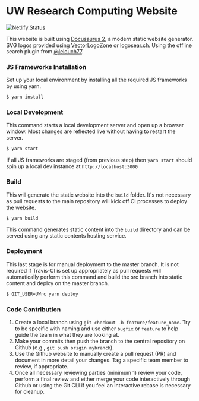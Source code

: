 # UW Research Computing Website

[![Netlify Status](https://api.netlify.com/api/v1/badges/44ad94a8-c61e-48c0-92c2-5ee9d604e4df/deploy-status)](https://app.netlify.com/sites/hyak/deploys)

This website is built using [Docusaurus 2](https://v2.docusaurus.io/), a modern static website generator. SVG logos provided using [VectorLogoZone](https://www.vectorlogo.zone) or [logosear.ch](https://logosear.ch). Using the offline search plugin from [@lelouch77](https://github.com/lelouch77/docusaurus-lunr-search).

### JS Frameworks Installation

Set up your local environment by installing all the required JS frameworks by using yarn.

```bash
$ yarn install
```

### Local Development

This command starts a local development server and open up a browser window. Most changes are reflected live without having to restart the server.

```bash
$ yarn start
```

If all JS frameworks are staged (from previous step) then `yarn start` should spin up a local dev instance at `http://localhost:3000`

### Build

This will generate the static website into the `build` folder. It's not necessary as pull requests to the main repository will kick off CI processes to deploy the website.

```bash
$ yarn build
```

This command generates static content into the `build` directory and can be served using any static contents hosting service.

### Deployment

This last stage is for manual deployment to the master branch. It is not required if Travis-CI is set up appropriately as pull requests will automatically perform this command and build the src branch into static content and deploy on the master branch.

```bash
$ GIT_USER=UWrc yarn deploy
```

### Code Contribution

1. Create a local branch using `git checkout -b feature/feature_name`. Try to be specific with naming and use either `bugfix` or `feature` to help guide the team in what they are looking at. 
2. Make your commits then push the branch to the central repository on Github (e.g., `git push origin mybranch`).
3. Use the Github website to manually create a pull request (PR) and document in more detail your changes. Tag a specific team member to review, if appropriate.
4. Once all necessary reviewing parties (minimum 1) review your code, perform a final review and either merge your code interactively through Github or using the Git CLI if you feel an interactive rebase is necessary for cleanup.
